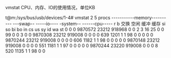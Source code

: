 
vmstat CPU、内存、IO的使用情况，单位KB

t@m:/sys/bus/usb/devices/1-4# vmstat 2 5
procs -----------memory---------- ---swap-- -----io---- -system-- ------cpu-----
 r  b 交换 空闲 缓冲 缓存   si   so    bi    bo   in   cs us sy id wa st
 0  0      0 9870572  23212 918968    0    0     2     3   16   25  0  0 99  0  0
 3  0      0 9870308  23212 919008    0    0     0     0  639 1201  1  1 98  0  0
 0  0      0 9870244  23212 919008    0    0     0     0  606 1182  1  1 98  0  0
 0  0      0 9870148  23212 919008    0    0     0     0  551 1181  1  1 97  0  0
 0  0      0 9870244  23220 919008    0    0     0     8  520 1135  1  1 98  0  0
